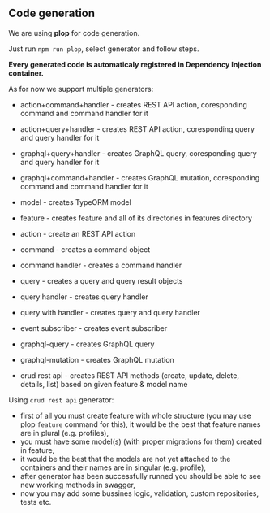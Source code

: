 ## Code generation

We are using **plop** for code generation.

Just run ```npm run plop```, select generator and follow steps.

**Every generated code is automaticaly registered in Dependency Injection container.**

As for now we support multiple generators:

- action+command+handler - creates REST API action, coresponding command and command handler for it

- action+query+handler - creates REST API action, coresponding query and query handler for it

- graphql+query+handler - creates GraphQL query, coresponding query and query handler for it
  
- graphql+command+handler - creates GraphQL mutation, coresponding command and command handler for it

- model - creates TypeORM model
  
- feature - creates feature and all of its directories in features directory

- action - create an REST API action

- command - creates a command object

- command handler - creates a command handler

- query - creates a query and query result objects

- query handler - creates query handler

- query with handler - creates query and query handler 

- event subscriber - creates event subscriber

- graphql-query - creates GraphQL query

- graphql-mutation - creates GraphQL mutation

- crud rest api - creates REST API methods (create, update, delete, details, list) based on given feature & model name


Using `crud rest api` generator:

- first of all you must create feature with whole structure (you may use plop `feature` command for this), it would be the best that feature names are in plural (e.g. profiles),
- you must have some model(s) (with proper migrations for them) created in feature, 
- it would be the best that the models are not yet attached to the containers and their names are in singular (e.g. profile),
- after generator has been successfully runned you should be able to see new working methods in swagger, 
- now you may add some bussines logic, validation, custom repositories, tests etc.